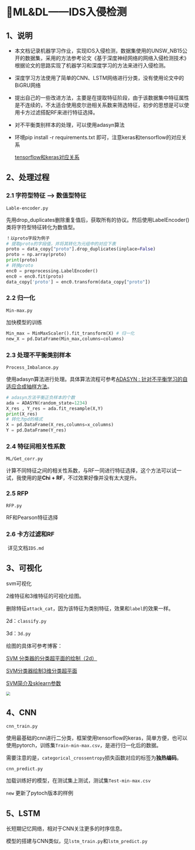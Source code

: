 # 🤖ML&DL——IDS入侵检测

## 1、说明

- 本文档记录机器学习作业，实现IDS入侵检测，数据集使用的UNSW_NB15公开的数据集，采用的方法参考论文《基于深度神经网络的网络入侵检测技术》根据论文的思路实现了机器学习和深度学习的方法来进行入侵检测。

- 深度学习方法使用了简单的CNN、LSTM网络进行分类，没有使用论文中的BiGRU网络

- 提出自己的一些改进方法，主要是在提取特征阶段，由于该数据集中特征属性是不连续的，不太适合使用皮尔逊相关系数来筛选特征，初步的思想是可以使用卡方过滤搭配RF来进行特征选择。

- 对不平衡类别样本的处理，可以使用adasyn算法

- 环境pip install -r requirements.txt 即可，注意keras和tensorflow的对应关系

  [tensorflow和keras对应关系](https://blog.csdn.net/weixin_40109345/article/details/106730050)
  
  

## 2、处理过程

### 2.1 字符型特征 --> 数值型特征

`Lable-encoder.py` 

先用drop_duplicates删除重复值后，获取所有的协议。然后使用LabelEncoder()类将字符型特征转化为数值型。

```python
！以proto字段为例子
# 提取proto的字段值，并将其转化为元组中的对应下表
proto = data_copy["proto"].drop_duplicates(inplace=False)
proto = np.array(proto)
print(proto)
# 转换proto
enc0 = preprocessing.LabelEncoder()
enc0 = enc0.fit(proto)
data_copy['proto'] = enc0.transform(data_copy["proto"])
```

### 2.2 归一化

`Min-max.py`

加快模型的训练

```python
Min_max = MinMaxScaler().fit_transform(X) # 归一化
new_X = pd.DataFrame(Min_max,columns=columns)
```

### 2.3 处理不平衡类别样本

`Process_Imbalance.py`

使用adasyn算法进行处理。具体算法流程可参考[ADASYN : 针对不平衡学习的自适应合成抽样方法](https://blog.csdn.net/weixin_50005008/article/details/115178529)。

```python
# adasyn方法平衡正负样本的个数
ada = ADASYN(random_state=1234)
X_res , Y_res = ada.fit_resample(X,Y)
print(X_res)
# 转化为pd的格式
X = pd.DataFrame(X_res,columns=x_columns)
Y = pd.DataFrame(Y_res)
```

### 2.4 特征间相关性系数

`ML/Get_corr.py`

计算不同特征之间的相关性系数，与RF一同进行特征选择，这个方法可以试一试，我使用的是**Chi + RF**，不过效果好像并没有太大提升。

### 2.5 RFP

`RFP.py`

RF和Pearson特征选择

### 2.6 卡方过滤和RF

​	详见文档`IDS.md`

## 3、可视化

svm可视化

2维特征和3维特征的可视化绘图。

删除特征`attack_cat`，因为该特征为类别特征，效果和`label`的效果一样。

2d：`classify.py`

3d：`3d.py`

绘图的具体可参考博客：

[SVM 分类器的分类超平面的绘制（2d）](https://blog.csdn.net/ericcchen/article/details/79332781?spm=1001.2101.3001.6650.2&utm_medium=distribute.pc_relevant.none-task-blog-2~default~CTRLIST~Rate-2.pc_relevant_default&depth_1-utm_source=distribute.pc_relevant.none-task-blog-2~default~CTRLIST~Rate-2.pc_relevant_default&utm_relevant_index=5)

[SVM分类器绘制3维分类超平面](https://blog.csdn.net/u011995719/article/details/81157193)

[SVM简介及sklearn参数](https://www.cnblogs.com/solong1989/p/9620170.html)

<img src="https://gitee.com/kkkcstx/kkkcs/raw/master/img/20220412110717.png" style="zoom:67%;" />



## 4、CNN

`cnn_train.py`

使用最基础的cnn进行二分类，框架使用tensorflow的keras，简单方便，也可以使用pytorch，训练集`Train-min-max.csv`，是进行归一化后的数据。

需要注意的是，`categorical_crossentropy`损失函数对应的标签为**独热编码**。

`cnn_predict.py`

加载训练好的模型，在测试集上测试，测试集`Test-min-max.csv`

`new`
更新了pytoch版本的样例

## 5、LSTM

长短期记忆网络，相对于CNN关注更多的时序信息。

模型的搭建与CNN类似，见`lstm_train.py`和`lstm_predict.py`



